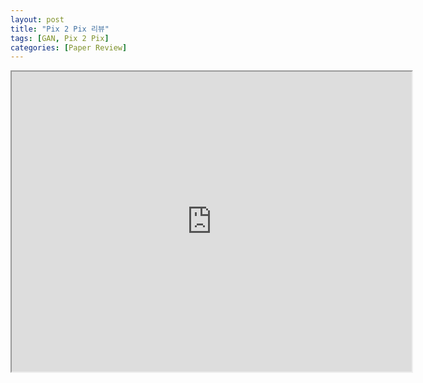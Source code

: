 ```yaml
---
layout: post
title: "Pix 2 Pix 리뷰"
tags: [GAN, Pix 2 Pix]
categories: [Paper Review]
---
```

<iframe src="https://drive.google.com/file/d/1IopPf4bHv35i8uGNNN_Jxb90luZx7Gwa/preview" width="640" height="480"></iframe>
